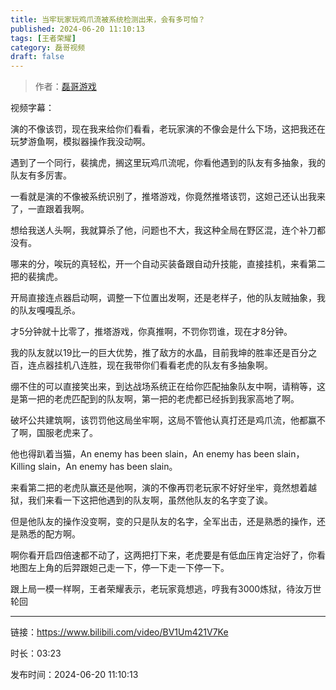 ```yaml
---
title: 当牢玩家玩鸡爪流被系统检测出来，会有多可怕？
published: 2024-06-20 11:10:13
tags: [王者荣耀]
category: 磊哥视频
draft: false
---
```



> 作者：[磊哥游戏](https://space.bilibili.com/268941858?spm_id_from=333.788.upinfo.head.click)

视频字幕：

演的不像该罚，现在我来给你们看看，老玩家演的不像会是什么下场，这把我还在玩梦游鱼啊，模拟器操作我没动啊。

遇到了一个同行，裴擒虎，搁这里玩鸡爪流呢，你看他遇到的队友有多抽象，我的队友有多厉害。

一看就是演的不像被系统识别了，推塔游戏，你竟然推塔该罚，这妲己还认出我来了，一直跟着我啊。

想给我送人头啊，我就算杀了他，问题也不大，我这种全局在野区混，连个补刀都没有。

哪来的分，唉玩的真轻松，开一个自动买装备跟自动升技能，直接挂机，来看第二把的裴擒虎。

开局直接连点器启动啊，调整一下位置出发啊，还是老样子，他的队友贼抽象，我的队友嘎嘎乱杀。

才5分钟就十比零了，推塔游戏，你真推啊，不罚你罚谁，现在才8分钟。

我的队友就以19比一的巨大优势，推了敌方的水晶，目前我坤的胜率还是百分之百，连点器挂机八连胜，现在我带你们看看老虎的队友有多抽象啊。

绷不住的可以直接笑出来，到达战场系统正在给你匹配抽象队友中啊，请稍等，这是第一把的老虎匹配到的队友啊，第一把的老虎都已经拆到我家高地了啊。

破坏公共建筑啊，该罚罚他这局坐牢啊，这局不管他认真打还是鸡爪流，他都赢不了啊，国服老虎来了。

他也得趴着当猫，An enemy has been slain，An enemy has been slain，Killing slain，An enemy has been slain。

来看第二把的老虎队赢还是他啊，演的不像再罚老玩家不好好坐牢，竟然想着越狱，我们来看一下这把他遇到的队友啊，虽然他队友的名字变了诶。

但是他队友的操作没变啊，变的只是队友的名字，全军出击，还是熟悉的操作，还是熟悉的配方啊。

啊你看开启四倍速都不动了，这两把打下来，老虎要是有低血压肯定治好了，你看地图左上角的后羿跟妲己走一下，停一下走一下停一下。

跟上局一模一样啊，王者荣耀表示，老玩家竟想逃，哼我有3000炼狱，待汝万世轮回

---

链接：https://www.bilibili.com/video/BV1Um421V7Ke

时长：03:23

发布时间：2024-06-20 11:10:13
